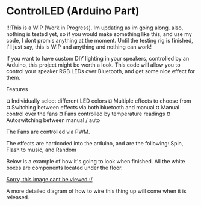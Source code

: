 # ControlLED (Arduino Part)

!!!This is a WIP (Work in Progress). Im updating as im going along. also, nothing is tested yet, so if you would make something like this, and use my code, I dont promis anything at the moment. Until the testing rig is finished, I'll just say, this is WIP and anything and nothing can work!

If you want to have custom DIY lighting in your speakers, controlled by an Arduino, this project might be worth a look. This code will allow you to control your speaker RGB LEDs over Bluetooth, and get some nice effect for them.


Features

¤ Individually select different LED colors
¤ Multiple effects to choose from
¤ Switching between effects via both bluetooth and manual
¤ Manual control over the fans
¤ Fans controlled by temperature readings
¤ Autoswitching between manual / auto

The Fans are controlled via PWM. 

The effects are hardcoded into the arduino, and are the following: Spin, Flash to music, and Random


Below is a example of how it's going to look when finished. All the white boxes are components located under the floor.

[Sorry, this image cant be viewed :/ ](https://github.com/Vinylwalk3r/ControlLED-Arduino/tree/master/image/ControlLEDExampleSetup.jpg?raw=false "Title")

 A more detailed diagram of how to wire this thing up will come when it is released.